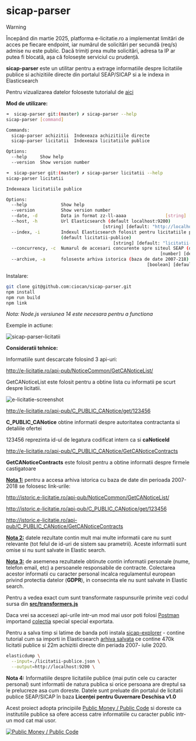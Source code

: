 # sicap-parser

> [!WARNING]
> Începând din martie 2025, platforma e-licitatie.ro a implementat limitări de acces pe fiecare endpoint, iar numărul de solicitări per secundă (req/s) admise nu este public. Dacă trimiți prea multe solicitări, adresa ta IP ar putea fi blocată, așa că folosește serviciul cu prudență.

**sicap-parser** este un utilitar pentru a extrage informatiile despre licitatiile publice si achizitiile directe din portalul SEAP/SICAP si a le indexa in Elasticsearch

Pentru vizualizarea datelor foloseste tutorialul de [aici](https://github.com/ciocan/sicap-explorer)

**Mod de utilizare:**

```bash
➜  sicap-parser git:(master) ✗ sicap-parser --help
sicap-parser [command]

Commands:
  sicap-parser achizitii  Indexeaza achizitiile directe
  sicap-parser licitatii  Indexeaza licitatiile publice

Options:
  --help     Show help                                                 [boolean]
  --version  Show version number                                       [boolean]

➜  sicap-parser git:(master) ✗ sicap-parser licitatii --help
sicap-parser licitatii

Indexeaza licitatiile publice

Options:
  --help             Show help                                         [boolean]
  --version          Show version number                               [boolean]
  --date, -d         Data in format zz-ll-aaaa               [string] [required]
  --host, -h         Url Elasticsearch (default localhost:9200)
                                     [string] [default: "http://localhost:9200"]
  --index, -i        Indexul Elasticsearch folosit pentru licitatiile publice
                     (default licitatii-publice)
                                         [string] [default: "licitatii-publice"]
  --concurrency, -c  Numarul de accesari concurente spre siteul SEAP (default 5)
                                                           [number] [default: 5]
  --archive, -a      foloseste arhiva istorica (baza de date 2007-218)
                                                      [boolean] [default: false]
```

Instalare:

```bash
git clone git@github.com:ciocan/sicap-parser.git
npm install
npm run build
npm link
```

_Nota: Node.js versiunea 14 este necesara pentru a functiona_

Exemple in actiune:

![sicap-parser-licitatii](./media/sicap-parser-licitatii.gif)

**Consideratii tehnice:**

Informatiile sunt descarcate folosind 3 api-uri:

http://e-licitatie.ro/api-pub/NoticeCommon/GetCANoticeList/

GetCANoticeList este folosit pentru a obtine lista cu informatii pe scurt despre licitatii.

![e-licitatie-screenshot](./media/e-licitatie-screenshot.png)

http://e-licitatie.ro/api-pub/C_PUBLIC_CANotice/get/123456

**C_PUBLIC_CANotice** obtine informatii despre autoritatea contractanta si detaliile ofertei

123456 reprezinta id-ul de legatura codificat intern ca si **caNoticeId**

http://e-licitatie.ro/api-pub/C_PUBLIC_CANotice/GetCANoticeContracts

**GetCANoticeContracts** este folosit pentru a obtine informatii despre firmele castigatoare

**<u>Nota 1:</u>** pentru a accesa arhiva istorica cu baza de date din perioada 2007-2018 se folosesc link-urile:

http://istoric.e-licitatie.ro/api-pub/NoticeCommon/GetCANoticeList/

http://istoric.e-licitatie.ro/api-pub/C_PUBLIC_CANotice/get/123456

http://istoric.e-licitatie.ro/api-pub/C_PUBLIC_CANotice/GetCANoticeContracts

<u>**Nota 2:**</u> datele rezultate contin mult mai multe informatii care nu sunt relevante (tot felul de id-uri de sistem sau prametrii). Aceste informatii sunt omise si nu sunt salvate in Elastic search.

<u>**Nota 3:**</u> de asemenea rezultatele obtinute contin informatii personale (nume, telefon email, etc) a persoanele responsabile de contracte. Colectarea acestor informatii cu caracter personal incalca regulamentul european privind protectia datelor (**GDPR**), in consecinta ele nu sunt salvate in Elastic search.

Pentru a vedea exact cum sunt transformate raspunsurile primite vezi codul sursa din **[src/transformers.js](src/transformers.js)**

Daca vrei sa accesezi api-urile intr-un mod mai usor poti folosi [Postman](https://www.postman.com/) importand [colectia](./data/postman-collection.json) special special exportata.

Pentru a salva timp si latime de banda poti instala [sicap-explorer](https://github.com/ciocan/sicap-explorer) - contine tutorial cum sa importi in Elasticsearch [arhiva salvata](https://github.com/ciocan/sicap-explorer/blob/master/arhiva-sicap.torrent) ce contine 470k licitatii publice si 22m achizitii directe din periada 2007- iulie 2020.

```bash
elasticdump \
  --input=./licitatii-publice.json \
  --output=http://localhost:9200 \
```

**Nota 4:** Informatiile despre licitatiile publice (mai putin cele cu caracter personal) sunt informatii de natura publica si orice persoana are dreptul sa le prelucreze asa cum doreste. Datele sunt preluate din portalul de licitatii publice SEAP/SICAP în baza **Licenței pentru Guvernare Deschisa v1.0**

Acest proiect adopta principiile [Public Money / Public Code](https://publiccode.eu/) si doreste ca institutiile publice sa ofere access catre informatiile cu caracter public intr-un mod cat mai usor.

[![Public Money / Public Code](./media/pmpc.jpg)](https://publiccode.eu/)

